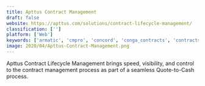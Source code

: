 ```yaml
---
title: Apttus Contract Management
draft: false 
website: https://apttus.com/solutions/contract-lifecycle-management/
classification: ['']
platform: ['Web']
keywords: ['armatic', 'cmpro', 'concord', 'conga_contracts', 'contractsafe', 'contractworks', 'contractzen', 'contractbook', 'gatekeeper', 'getaccept', 'intellect', 'ironclad', 'lextree', 'pandadoc', 'parley_pro', 'qwilr', 'revnue_contract_management_platform', 'springcm', 'symfact', 'trackado', 'visual_lease', 'econtracts']
image: 2020/04/Apttus-Contract-Management.png
---
```

Apttus Contract Lifecycle Management brings speed, visibility, and control to the contract management process as part of a seamless Quote-to-Cash process.